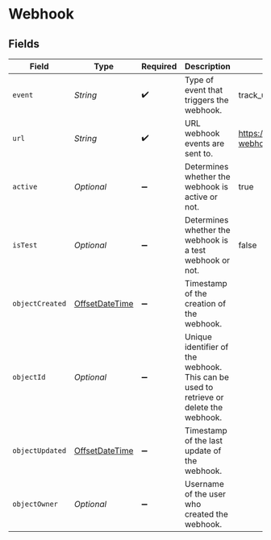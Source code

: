 # Webhook


## Fields

| Field                                                                                     | Type                                                                                      | Required                                                                                  | Description                                                                               | Example                                                                                   |
| ----------------------------------------------------------------------------------------- | ----------------------------------------------------------------------------------------- | ----------------------------------------------------------------------------------------- | ----------------------------------------------------------------------------------------- | ----------------------------------------------------------------------------------------- |
| `event`                                                                                   | *String*                                                                                  | :heavy_check_mark:                                                                        | Type of event that triggers the webhook.                                                  | track_updated                                                                             |
| `url`                                                                                     | *String*                                                                                  | :heavy_check_mark:                                                                        | URL webhook events are sent to.                                                           | https://example.com/shippo-webhook                                                        |
| `active`                                                                                  | *Optional<Boolean>*                                                                       | :heavy_minus_sign:                                                                        | Determines whether the webhook is active or not.                                          | true                                                                                      |
| `isTest`                                                                                  | *Optional<Boolean>*                                                                       | :heavy_minus_sign:                                                                        | Determines whether the webhook is a test webhook or not.                                  | false                                                                                     |
| `objectCreated`                                                                           | [OffsetDateTime](https://docs.oracle.com/javase/8/docs/api/java/time/OffsetDateTime.html) | :heavy_minus_sign:                                                                        | Timestamp of the creation of the webhook.                                                 |                                                                                           |
| `objectId`                                                                                | *Optional<String>*                                                                        | :heavy_minus_sign:                                                                        | Unique identifier of the webhook. This can be used to retrieve or delete the webhook.     |                                                                                           |
| `objectUpdated`                                                                           | [OffsetDateTime](https://docs.oracle.com/javase/8/docs/api/java/time/OffsetDateTime.html) | :heavy_minus_sign:                                                                        | Timestamp of the last update of the webhook.                                              |                                                                                           |
| `objectOwner`                                                                             | *Optional<String>*                                                                        | :heavy_minus_sign:                                                                        | Username of the user who created the webhook.                                             |                                                                                           |